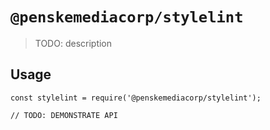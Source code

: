 # `@penskemediacorp/stylelint`

> TODO: description

## Usage

```
const stylelint = require('@penskemediacorp/stylelint');

// TODO: DEMONSTRATE API
```
